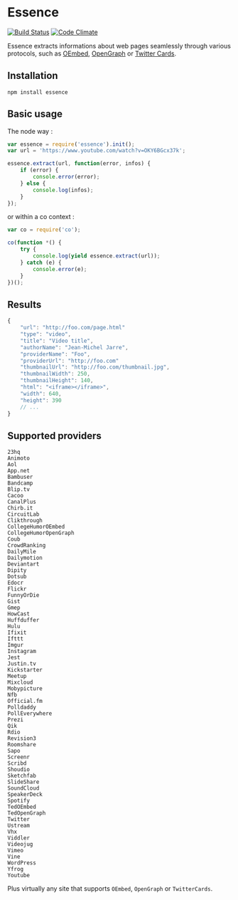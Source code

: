Essence
=======

[![Build Status](https://travis-ci.org/felixgirault/essence.js.svg?branch=master)](https://travis-ci.org/felixgirault/essence.js)
[![Code Climate](https://codeclimate.com/github/felixgirault/essence.js.png)](https://codeclimate.com/github/felixgirault/essence.js)

Essence extracts informations about web pages seamlessly through various protocols,
such as [OEmbed](http://oembed.com), [OpenGraph](http://opengraphprotocol.org)
or [Twitter Cards](https://dev.twitter.com/docs/cards).

Installation
------------

```
npm install essence
```

Basic usage
-----------

The node way :

```js
var essence = require('essence').init();
var url = 'https://www.youtube.com/watch?v=OKY6BGcx37k';

essence.extract(url, function(error, infos) {
	if (error) {
		console.error(error);
	} else {
		console.log(infos);
	}
});
```

or within a co context :

```js
var co = require('co');

co(function *() {
	try {
		console.log(yield essence.extract(url));
	} catch (e) {
		console.error(e);
	}
})();
```

Results
-------

```js
{
	"url": "http://foo.com/page.html"
	"type": "video",
	"title": "Video title",
	"authorName": "Jean-Michel Jarre",
	"providerName": "Foo",
	"providerUrl": "http://foo.com"
	"thumbnailUrl": "http://foo.com/thumbnail.jpg",
	"thumbnailWidth": 250,
	"thumbnailHeight": 140,
	"html": "<iframe></iframe>",
	"width": 640,
	"height": 390
	// ...
}

```

Supported providers
-------------------

```
23hq
Animoto
Aol
App.net
Bambuser
Bandcamp
Blip.tv
Cacoo
CanalPlus
Chirb.it
CircuitLab
Clikthrough
CollegeHumorOEmbed
CollegeHumorOpenGraph
Coub
CrowdRanking
DailyMile
Dailymotion
Deviantart
Dipity
Dotsub
Edocr
Flickr
FunnyOrDie
Gist
Gmep
HowCast
Huffduffer
Hulu
Ifixit
Ifttt
Imgur
Instagram
Jest
Justin.tv
Kickstarter
Meetup
Mixcloud
Mobypicture
Nfb
Official.fm
Polldaddy
PollEverywhere
Prezi
Qik
Rdio
Revision3
Roomshare
Sapo
Screenr
Scribd
Shoudio
Sketchfab
SlideShare
SoundCloud
SpeakerDeck
Spotify
TedOEmbed
TedOpenGraph
Twitter
Ustream
Vhx
Viddler
Videojug
Vimeo
Vine
WordPress
Yfrog
Youtube
```

Plus virtually any site that supports `OEmbed`, `OpenGraph` or `TwitterCards`.
